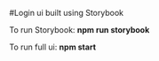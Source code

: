 #Login ui built using Storybook

To run Storybook: **npm run storybook**

To run full ui: **npm start**
